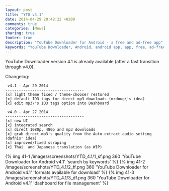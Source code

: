```yaml
---
layout: post
title: "YTD v4.1"
date: 2014-04-29 20:48:22 +0200
comments: true
categories: [News]
sharing: true
footer: true
description: "YouTube Downloader for Android - a free and ad-free app"
keywords: "YouTube Downloader, Android, android app, app, free, ad-free, no ads, dentex, video, YouTube, downloader"
---
```

YouTube Downloader version 4.1 is already available (after a fast transition through v4.0).

Changelog:

     v4.1 - Apr 29 2014
    -----------------------------------
    [x] light theme fixed / theme-chooser restored
    [x] default ID3 tags for direct-mp3 downloads (mrdoug\'s idea)
    [x] edit mp3\'s ID3 tags option into Dashboard

     v4.0 - Apr 27 2014
    -----------------------------------
    [x] new UI
    [x] integrated search
    [x] direct 1080p, 480p and mp3 downloads
    [x] grab direct-mp3's quality from the Auto-extract audio setting (dafnis' idea)
    [x] improved/fixed scraping
    [x] Thai  and Japanese translation (as WIP)

{% img 41-1 /images/screenshots/YTD_4.1/1_sf.png 360 'YouTube Downloader for Android v4.1' 'search by keywords' %}
{% img 41-2 /images/screenshots/YTD_4.1/2_ff.png 360 'YouTube Downloader for Android v4.1' 'formats available for download' %}
{% img 41-3 /images/screenshots/YTD_4.1/3_df.png 360 'YouTube Downloader for Android v4.1' 'dashboard for file management' %}
